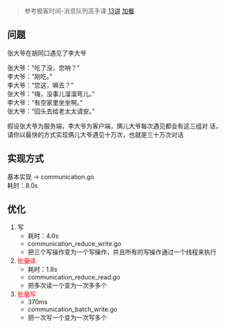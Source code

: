 > 参考极客时间-消息队列高手课 [13讲](https://time.geekbang.org/column/article/119988) [加餐](https://time.geekbang.org/column/article/126504)

## 问题

张大爷在胡同口遇见了李大爷  

张大爷：“吃了没，您呐？”  
李大爷：“刚吃。”  
李大爷：“您这，嘛去？”  
张大爷：“嗨，没事儿溜溜弯儿。”  
李大爷：“有空家里坐坐啊。”  
张大爷：“回头去给老太太请安。”

假设张大爷为服务端，李大爷为客户端，俩儿大爷每次遇见都会有这三组对
话，请你以最快的方式实现俩儿大爷遇见十万次，也就是三十万次对话

## 实现方式

基本实现 -> communication.go  
耗时：8.0s

## 优化

1. 写  
   + 耗时：4.0s
   + communication_reduce_write.go  
   + 把三个写操作变为一个写操作，并且所有的写操作通过一个线程来执行
2. <font color=red>批量读</font>
   + 耗时：1.8s
   + communication_reduce_read.go
   + 把多次读一个变为一次多多个
3. <font color=red>批量写</font>
   + 370ms
   + communication_batch_write.go
   + 把一次写一个变为一次写多个